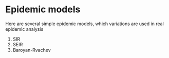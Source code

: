 # Epidemic models
Here are several simple epidemic models, which variations are used in real epidemic analysis

1. SIR
2. SEIR
3. Baroyan-Rvachev

